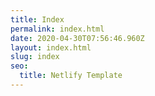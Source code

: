 ```yaml
---
title: Index
permalink: index.html
date: 2020-04-30T07:56:46.960Z
layout: index.html
slug: index
seo:
  title: Netlify Template
---
```

